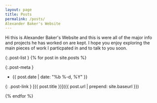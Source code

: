 ```yaml
---
layout: page
title: Posts
permalink: /posts/
Alexander Baker's Website 
---
```


Hi this is Alexander Baker's Website and this is were all of the major info and projects he has worked on are kept.
I hope you enjoy exploring the main pieces of work I particpated in and to talk to you soon. 

{:.post-list }
{% for post in site.posts %}

{:.post-meta }
* {{ post.date | date: "%b %-d, %Y" }}

{: .post-link }
[{{ post.title }}]({{ post.url | prepend: site.baseurl }})

{% endfor %}
